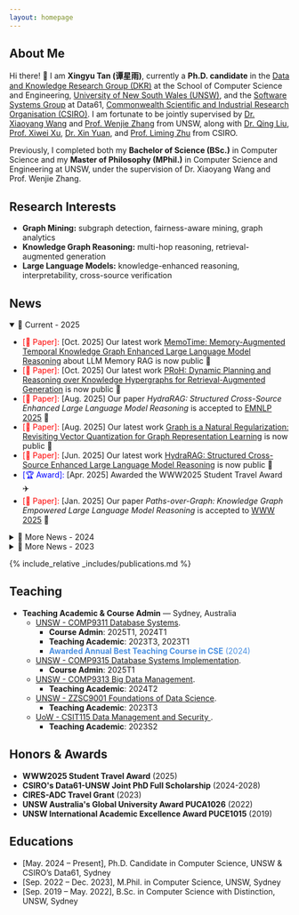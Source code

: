 ```yaml
---
layout: homepage
---
```




## About Me

Hi there! 👋 I am **Xingyu Tan (谭星雨)**, currently a **Ph.D. candidate** in the [Data and Knowledge Research Group (DKR)](https://unswdb.github.io/) at the School of Computer Science and Engineering, [University of New South Wales (UNSW)](https://www.unsw.edu.au/), and the [Software Systems Group](https://research.csiro.au/ss/) at Data61, [Commonwealth Scientific and Industrial Research Organisation (CSIRO)](https://www.csiro.au/). I am fortunate to be jointly supervised by [Dr. Xiaoyang Wang](https://www.unsw.edu.au/staff/xiaoyang-wang) and [Prof. Wenjie Zhang](https://cgi.cse.unsw.edu.au/~zhangw/) from UNSW, along with [Dr. Qing Liu](https://people.csiro.au/L/Q/Q-Liu), [Prof. Xiwei Xu](https://people.csiro.au/X/S/Xiwei-Xu), [Dr. Xin Yuan](https://people.csiro.au/y/x/xin-yuan), and [Prof. Liming Zhu](https://people.csiro.au/Z/L/Liming-Zhu) from CSIRO.

Previously, I completed both my **Bachelor of Science (BSc.)** in Computer Science and my **Master of Philosophy (MPhil.)** in Computer Science and Engineering at UNSW, under the supervision of Dr. Xiaoyang Wang and Prof. Wenjie Zhang.



## Research Interests

- **Graph Mining:** subgraph detection, fairness-aware mining, graph analytics
- **Knowledge Graph Reasoning:** multi-hop reasoning, retrieval-augmented generation
- **Large Language Models:** knowledge-enhanced reasoning, interpretability, cross-source verification

## News

<details open>
<summary>📌 Current - 2025</summary>
<ul>
  <li>
    <span style="color:red">[📄 Paper]:</span> [Oct. 2025] Our latest work
    <a href="https://arxiv.org/abs/2510.13614">MemoTime: Memory-Augmented Temporal Knowledge Graph Enhanced Large Language Model Reasoning</a> about LLM Memory RAG is now public 📢
  </li>
  <li>
    <span style="color:red">[📄 Paper]:</span> [Oct. 2025] Our latest work
    <a href="https://arxiv.org/abs/2510.12434">PRoH: Dynamic Planning and Reasoning over Knowledge Hypergraphs for Retrieval-Augmented Generation</a>
    is now public 📢
  </li>
  <li>
    <span style="color:red">[📄 Paper]:</span> [Aug. 2025] Our paper
    <em>HydraRAG: Structured Cross-Source Enhanced Large Language Model Reasoning</em>
    is accepted to
    <a href="https://2025.emnlp.org/">EMNLP 2025</a> 🎉
  </li>
  <li>
    <span style="color:red">[📄 Paper]:</span> [Aug. 2025] Our latest work
    <a href="https://arxiv.org/pdf/2508.06588">Graph is a Natural Regularization: Revisiting Vector Quantization for Graph Representation Learning</a>
    is now public 📢
  </li>
  <li>
    <span style="color:red">[📄 Paper]:</span> [Jun. 2025] Our latest work
    <a href="https://www.arxiv.org/abs/2505.17464">HydraRAG: Structured Cross-Source Enhanced Large Language Model Reasoning</a>
    is now public 📢
  </li>
  <li>
    <span style="color:blue">[🏆 Award]:</span> [Apr. 2025] Awarded the WWW2025 Student Travel Award ✈️
  </li>
  <li>
    <span style="color:red">[📄 Paper]:</span> [Jan. 2025] Our paper
    <em>Paths-over-Graph: Knowledge Graph Empowered Large Language Model Reasoning</em>
    is accepted to
    <a href="https://www2025.thewebconf.org/">WWW 2025</a> 🎉
  </li>
</ul>
</details>

<details>
<summary>📰 More News - 2024</summary>
<ul>
  <li>
    <span style="color:purple">[🎓 Progress]:</span> [May. 2024] I have obtained my MPhil degree and started my PhD journey! 🥳
  </li>
  <li>
    <span style="color:purple">[🎓 Progress]:</span> [Apr. 2024] I have passed my MPhil Thesis Defence 🎉
  </li>
  <li>
    <span style="color:blue">[🏆 Award]:</span> [Jan. 2024] Awarded the CSIRO’s Data61-UNSW Joint PhD Full Scholarship 📚
  </li>
</ul>
</details>

<details>
<summary>📰 More News - 2023</summary>
<ul>
  <li>
    <span style="color:red">[📄 Paper]:</span> [Nov. 2023] Our paper
    <em>Higher-order peak decomposition</em> is accepted to
    <a href="https://uobevents.eventsair.com/cikm2023/">CIKM 2023</a> 🎉
  </li>
  <li>
    <span style="color:blue">[🏆 Award]:</span> [Nov. 2023] Awarded the CIRES-ADC Travel Grant 🌏
  </li>
  <li>
    <span style="color:red">[📄 Paper]:</span> [Jun. 2023] Our paper
    <em>Maximum Fairness-Aware (k,r)-Core Identification in Large Graphs</em>
    is accepted to
    <a href="https://adc2023.github.io/">ADC 2023</a> 🎉
  </li>
</ul>
</details>


{% include_relative _includes/publications.md %}

## Teaching

<ul>
  <li>
    <b>Teaching Academic & Course Admin</b> &mdash; Sydney, Australia
    <ul>
      <li>
        <a href="https://www.handbook.unsw.edu.au/postgraduate/courses//COMP9311">UNSW - COMP9311 Database Systems</a>.
<!--         <b>COMP9311 Database Systems</b> -->
        <ul>
          <li>
            <b>Course Admin</b>: 2025T1, 2024T1
          </li>
          <li>
            <b>Teaching Academic</b>: 2023T3, 2023T1
          </li>
          <li>
            <span style="color:#4A90E2;"><b>Awarded Annual Best Teaching Course in CSE</b> (2024)</span>
          </li>
        </ul>
      </li>
      <li>
        <a href="https://www.handbook.unsw.edu.au/postgraduate/courses//COMP9315">UNSW - COMP9315 Database Systems Implementation</a>.
<!--         <b>COMP9315 Database Systems Implementation</b> -->
        <ul>
          <li>
            <b>Course Admin</b>: 2025T1
          </li>
        </ul>
      </li>
      <li>
        <a href="https://www.handbook.unsw.edu.au/postgraduate/courses//COMP9313">UNSW - COMP9313 Big Data Management</a>.
<!--         <b>COMP9313 Big Data Management</b> -->
        <ul>
          <li>
            <b>Teaching Academic</b>: 2024T2
          </li>
        </ul>
      </li>
      <li>
        <a href="https://www.handbook.unsw.edu.au/postgraduate/courses//ZZSC9001">UNSW - ZZSC9001 Foundations of Data Science</a>.
<!--         <b>COMP9313 Big Data Management</b> -->
        <ul>
          <li>
            <b>Teaching Academic</b>: 2023T3
          </li>
        </ul>
      </li>
      <li>
        <a href="https://courses.uow.edu.au/subjects/2023/csit115?year=2023">UoW - CSIT115 Data Management and Security
</a>.
<!--         <b>COMP9313 Big Data Management</b> -->
        <ul>
          <li>
            <b>Teaching Academic</b>: 2023S2
          </li>
        </ul>
      </li>
    </ul>
  </li>
</ul>

## Honors & Awards

<ul>
  <li><b>WWW2025 Student Travel Award</b> (2025)</li>
  <li><b>CSIRO's Data61-UNSW Joint PhD Full Scholarship</b> (2024-2028)</li>
  <li><b>CIRES-ADC Travel Grant</b> (2023)</li>
  <li><b>UNSW Australia's Global University Award PUCA1026</b> (2022)</li>
  <li><b>UNSW International Academic Excellence Award PUCE1015</b> (2019)</li>
</ul>


## Educations

- [May. 2024 – Present], Ph.D. Candidate in Computer Science,        UNSW & CSIRO’s Data61, Sydney
- [Sep. 2022 – Dec. 2023], M.Phil. in Computer Science,                UNSW, Sydney
- [Sep. 2019 – May. 2022], B.Sc. in Computer Science with Distinction, UNSW, Sydney


